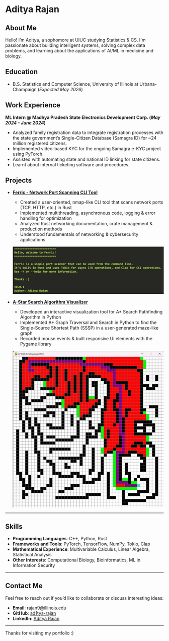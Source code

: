 # Aditya Rajan

## About Me

Hello! I’m Aditya, a sophomore at UIUC studying Statistics & CS. I'm passionate about building intelligent systems, solving complex data problems, and learning about the applications of AI/ML in medicine and biology.

## Education
- B.S. Statistics and Computer Science, University of Illinois at Urbana-Champaign (_Expected May 2026_)

## Work Experience
**ML Intern @ Madhya Pradesh State Electronics Development Corp. (_May 2024 - June 2024_)**
- Analyzed family registration data to integrate registration processes with the state government’s Single-Citizen Database (Samagra ID) for ~24 million   registered citizens.
- Implemented video-based KYC for the ongoing Samagra e-KYC project using PyTorch.
- Assisted with automating state and national ID linking for state citizens.
- Learnt about internal ticketing software and procedures.

## Projects

- [**Ferric - Network Port Scanning CLI Tool**](https://github.com/ad1tya-rajan/Rust-Ferric-Port-Scanner)
  
  - Created a user-oriented, nmap-like CLI tool that scans network ports (TCP, HTTP, etc.) in Rust
  - Implemented multithreading, asynchronous code, logging & error handling for optimization
  - Analyzed Rust networking documentation, crate management & production methods
  - Understood fundamentals of networking & cybersecurity applications

  ![Ferric](images/Ferric.png)

- [**A-Star Search Algorithm Visualizer**](https://github.com/ad1tya-rajan/Rust-Ferric-Port-Scanner)
  
  - Developed an interactive visualization tool for A* Search Pathfinding Algorithm in Python
  - Implemented A* Graph Traversal and Search in Python to find the Single-Source Shortest Path (SSSP) in a user-generated maze-like graph
  - Recorded mouse events & built responsive UI elements with the Pygame library

  ![Astar](images/AStar.png)
---

## Skills

- **Programming Languages**: C++, Python, Rust
- **Frameworks and Tools**: PyTorch, TensorFlow, NumPy, Tokio, Clap
- **Mathematical Experience**: Multivariable Calculus, Linear Algebra, Statistical Analysis
- **Other Interests**: Computational Biology, Bioinformatics, ML in Information Security

---

## Contact Me

Feel free to reach out if you’d like to collaborate or discuss interesting ideas:

- **Email**: [rajan9@illinois.edu](mailto:rajan9@illinois.edu)
- **GitHub**: [ad1tya-rajan](https://github.com/ad1tya-rajan)
- **LinkedIn**: [Aditya Rajan](https://www.linkedin.com/in/aditya-rajan-b0a668336/)

---

Thanks for visiting my portfolio :)
